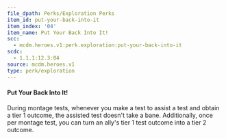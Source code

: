```yaml
---
file_dpath: Perks/Exploration Perks
item_id: put-your-back-into-it
item_index: '04'
item_name: Put Your Back Into It!
scc:
  - mcdm.heroes.v1:perk.exploration:put-your-back-into-it
scdc:
  - 1.1.1:12.3:04
source: mcdm.heroes.v1
type: perk/exploration
---
```


#### Put Your Back Into It!

During montage tests, whenever you make a test to assist a test and obtain a tier 1 outcome, the assisted test doesn't take a bane. Additionally, once per montage test, you can turn an ally's tier 1 test outcome into a tier 2 outcome.
